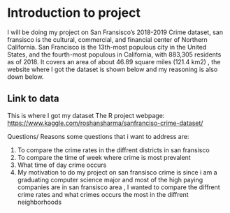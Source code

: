 # Introduction to project
I will be doing my project on San Fransisco’s 2018-2019 Crime dataset, san fransisco is the cultural, commercial, and financial center of Northern California. San Francisco is the 13th-most populous city in the United States, and the fourth-most populous in California, with 883,305 residents as of 2018. It covers an area of about 46.89 square miles (121.4 km2) , the website where I got the dataset is shown below and my reasoning is also down below.

## Link to data
This is where I got my dataset The R project webpage: https://www.kaggle.com/roshansharma/sanfranciso-crime-dataset/

Questions/ Reasons
some questions that i want to address are:

1. To compare the crime rates in the diffrent districts in san fransisco
2. To compare the time of week where crime is most prevalent
3. What time of day crime occurs
4. My motivation to do my project on san fransisco crime is since i am a graduating computer science major and most of the high paying companies are in san fransisco area , I wanted to compare the diffrent crime rates and what crimes occurs the most in the diffrent neighborhoods
